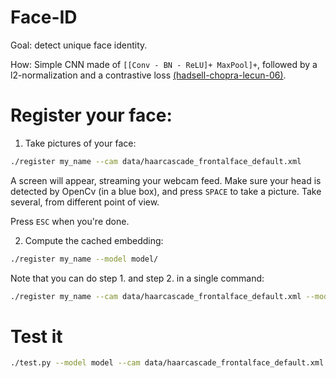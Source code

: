 # Face-ID

Goal: detect unique face identity.

How: Simple CNN made of `[[Conv - BN - ReLU]+ MaxPool]+`, followed by a
l2-normalization and a contrastive loss [(hadsell-chopra-lecun-06)](http://yann.lecun.com/exdb/publis/pdf/hadsell-chopra-lecun-06.pdf).

# Register your face:

1. Take pictures of your face:

```sh
./register my_name --cam data/haarcascade_frontalface_default.xml
```

A screen will appear, streaming your webcam feed. Make sure your head is detected
by OpenCv (in a blue box), and press `SPACE` to take a picture. Take several, from
different point of view.

Press `ESC` when you're done.


2. Compute the cached embedding:

```sh
./register my_name --model model/
```

Note that you can do step 1. and step 2. in a single command:

```sh
./register my_name --cam data/haarcascade_frontalface_default.xml --model model/
```

# Test it

```sh
./test.py --model model --cam data/haarcascade_frontalface_default.xml
```